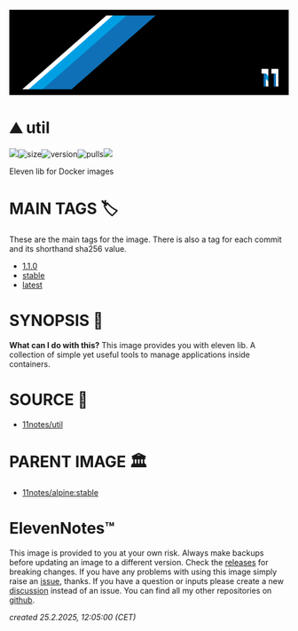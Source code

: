 ![banner](https://github.com/11notes/defaults/blob/main/static/img/banner.png?raw=true)

# ⛰️ util
[<img src="https://img.shields.io/badge/github-source-blue?logo=github&color=040308">](https://github.com/11notes/docker-util)![size](https://img.shields.io/docker/image-size/11notes/util/1.1.0?color=0eb305)![version](https://img.shields.io/docker/v/11notes/util/1.1.0?color=eb7a09)![pulls](https://img.shields.io/docker/pulls/11notes/util?color=2b75d6)[<img src="https://img.shields.io/github/issues/11notes/docker-util?color=7842f5">](https://github.com/11notes/docker-util/issues)

Eleven lib for Docker images

# MAIN TAGS 🏷️
These are the main tags for the image. There is also a tag for each commit and its shorthand sha256 value.

* [1.1.0](https://hub.docker.com/r/11notes/util/tags?name=1.1.0)
* [stable](https://hub.docker.com/r/11notes/util/tags?name=stable)
* [latest](https://hub.docker.com/r/11notes/util/tags?name=latest)

# SYNOPSIS 📖
**What can I do with this?** This image provides you with eleven lib. A collection of simple yet useful tools to manage applications inside containers.

# SOURCE 💾
* [11notes/util](https://github.com/11notes/docker-util)

# PARENT IMAGE 🏛️
* [11notes/alpine:stable](https://hub.docker.com/r/11notes/alpine)

# ElevenNotes™️
This image is provided to you at your own risk. Always make backups before updating an image to a different version. Check the [releases](https://github.com/11notes/docker-util/releases) for breaking changes. If you have any problems with using this image simply raise an [issue](https://github.com/11notes/docker-util/issues), thanks. If you have a question or inputs please create a new [discussion](https://github.com/11notes/docker-util/discussions) instead of an issue. You can find all my other repositories on [github](https://github.com/11notes?tab=repositories).

*created 25.2.2025, 12:05:00 (CET)*